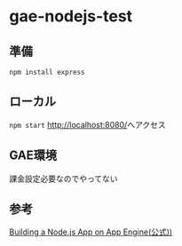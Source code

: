# gae-nodejs-test

## 準備
`npm install express`

## ローカル
`npm start`
[http://localhost:8080/](http://localhost:8080)へアクセス

## GAE環境
課金設定必要なのでやってない

## 参考
[Building a Node.js App on App Engine(公式))](https://cloud.google.com/appengine/docs/standard/nodejs/building-app/)